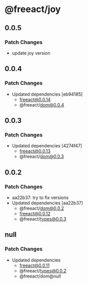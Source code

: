# @freeact/joy

## 0.0.5

### Patch Changes

- update joy version

## 0.0.4

### Patch Changes

- Updated dependencies [eb94185]
  - freeact@0.0.14
  - @freeact/dom@0.0.4

## 0.0.3

### Patch Changes

- Updated dependencies [4274f47]
  - freeact@0.0.13
  - @freeact/dom@0.0.3

## 0.0.2

### Patch Changes

- aa22b37: try to fix versions
- Updated dependencies [aa22b37]
  - @freeact/dom@0.0.2
  - freeact@0.0.12
  - @freeact/types@0.0.3

## null

### Patch Changes

- Updated dependencies
  - freeact@0.0.11
  - @freeact/types@0.0.2
  - @freeact/dom@null
